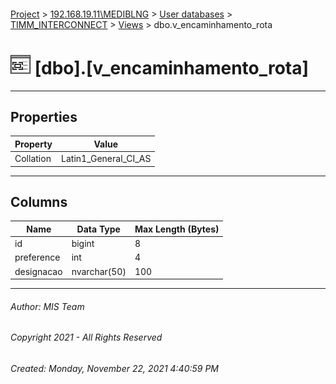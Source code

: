 #### 

[Project](../../../../index.md) > [192.168.19.11\\MEDIBLNG](../../../index.md) > [User databases](../../index.md) > [TIMM_INTERCONNECT](../index.md) > [Views](Views.md) > dbo.v_encaminhamento_rota

# ![Views](../../../../Images/View32.png) [dbo].[v_encaminhamento_rota]

---

## <a name="#properties"></a>Properties

| Property | Value |
|---|---|
| Collation | Latin1_General_CI_AS |


---

## <a name="#columns"></a>Columns

| Name | Data Type | Max Length (Bytes) |
|---|---|---|
| id | bigint | 8 |
| preference | int | 4 |
| designacao | nvarchar(50) | 100 |


---

###### Author:  MIS Team

###### Copyright 2021 - All Rights Reserved

###### Created: Monday, November 22, 2021 4:40:59 PM

